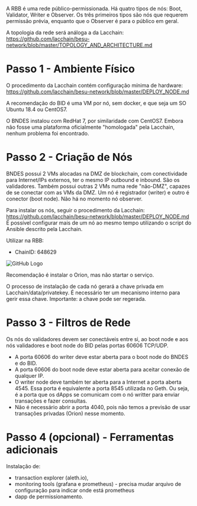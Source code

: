 A RBB é uma rede público-permissionada. Há quatro tipos de nós: Boot, Validator, Writer e Observer. 
Os três primeiros tipos são nós que requerem permissão prévia, enquanto que o Observer é para o público em geral. 

A topologia da rede será análoga a da Lacchain: https://github.com/lacchain/besu-network/blob/master/TOPOLOGY_AND_ARCHITECTURE.md


# Passo 1 - Ambiente Físico
O procedimento da Lacchain contém configuração mínima de hardware: https://github.com/lacchain/besu-network/blob/master/DEPLOY_NODE.md

A recomendação do BID é uma VM por nó, sem docker, e que seja um SO Ubuntu 18.4 ou CentOS7. 

O BNDES instalou com RedHat 7, por similaridade com CentOS7. Embora não fosse uma plataforma oficialmente "homologada" pela Lacchain, nenhum problema foi encontrado.

# Passo 2 - Criação de Nós
BNDES possui 2 VMs alocadas na DMZ de blockchain, com conectividade para Internet/IPs externos, ter o mesmo IP outbound e inbound. São os validadores.
Também possui outras 2 VMs numa rede "não-DMZ", capazes de se conectar com as VMs da DMZ. Um nó é registrador (writer) e outro é conector (boot node).
Não há no momento nó observer.

Para instalar os nós, seguir o procedimento da Lacchain: https://github.com/lacchain/besu-network/blob/master/DEPLOY_NODE.md
É possível configurar mais de um nó ao mesmo tempo utilizando o script do Ansible descrito pela Lacchain.

Utilizar na RBB:

- ChainID: 648629

![GitHub Logo](https://raw.githubusercontent.com/bndes/rbb/master/network_diagram_rbb.png)


Recomendação é instalar o Orion, mas não startar o serviço.

O processo de instalação de cada nó gerará a chave privada em Lacchain/data/privatekey. É necessário ter um mecanismo interno para gerir essa chave.
Importante: a chave pode ser regerada.


# Passo 3 - Filtros de Rede
Os nós do validadores devem ser conectáveis entre si, ao boot node e aos nós validadores e boot node do BID pelas portas 60606 TCP/UDP. 

- A porta 60606 do writer deve estar aberta para o boot node do BNDES e do BID.
- A porta 60606 do boot node deve estar aberta para aceitar conexão de qualquer IP.
- O writer node deve também ter aberta para a Internet a porta aberta 4545. Essa porta é equivalente a porta 8545 utilizada no Geth. Ou seja, é a porta que os dApps se comunicam com o nó writter para enviar transações e fazer consultas. 
- Não é necessário abrir a porta 4040, pois não temos a previsão de usar transações privadas (Orion) nesse momento.

# Passo 4 (opcional) - Ferramentas adicionais
Instalação de:
- transaction explorer (aleth.io), 
- monitoring tools (grafana e prometheus) - precisa mudar arquivo de configuração para indicar onde está prometheus
- dapp de permissionamento.





